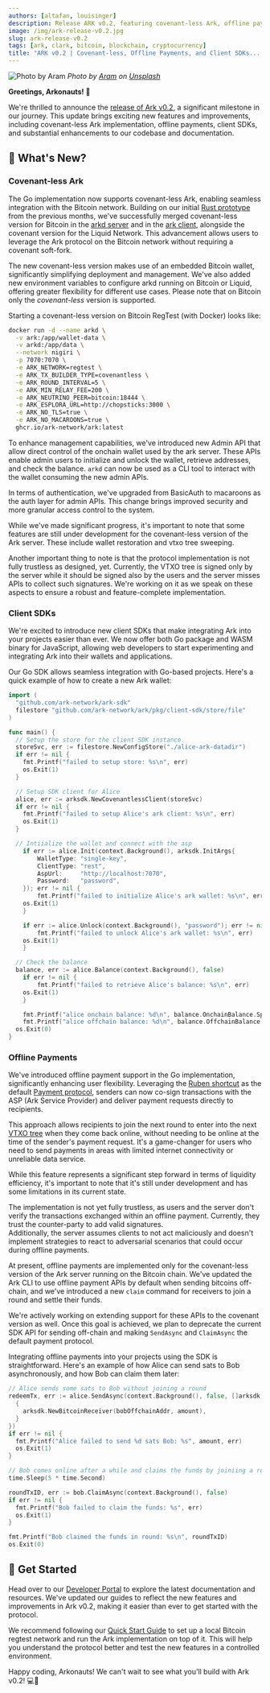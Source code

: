 ```yaml
---
authors: [altafan, louisinger]
description: Release ARK v0.2, featuring covenant-less Ark, offline payments, client SDKs, and significant improvements to code and documentation.
image: /img/ark-release-v0.2.jpg
slug: ark-release-v0.2
tags: [ark, clark, bitcoin, blockchain, cryptocurrency]
title: "ARK v0.2 | Covenant-less, Offline Payments, and Client SDKs... Oh My!"
---
```

![Photo by Aram](/img/ark-release-v0.2.jpg)
_Photo by <a href="https://unsplash.com/@aramgrg?utm_content=creditCopyText&utm_medium=referral&utm_source=unsplash">Aram</a> on <a href="https://unsplash.com/photos/green-grass-field-near-mountain-under-blue-sky-during-daytime-udLhnd4OER4?utm_content=creditCopyText&utm_medium=referral&utm_source=unsplash">Unsplash</a>_
  
**Greetings, Arkonauts! 🚀**

We're thrilled to announce the [release of Ark v0.2](https://github.com/ark-network/ark/releases/tag/v0.2.0), a significant milestone in our journey. This update brings exciting new features and improvements, including covenant-less Ark implementation, offline payments, client SDKs, and substantial enhancements to our codebase and documentation.

<!-- truncate -->

## 🧐 What's New?

### Covenant-less Ark

The Go implementation now supports covenant-less Ark, enabling seamless integration with the Bitcoin network. Building on our initial [Rust prototype](https://github.com/ark-network/clArk) from the previous months, we've successfully merged covenant-less version for Bitcoin in the [arkd server](https://github.com/ark-network/ark/pull/214) and in the [ark client](https://github.com/ark-network/ark/pull/225), alongside the covenant version for the Liquid Network. This advancement allows users to leverage the Ark protocol on the Bitcoin network without requiring a covenant soft-fork.

The new covenant-less version makes use of an embedded Bitcoin wallet, significantly simplifying deployment and management. We've also added new environment variables to configure arkd running on Bitcoin or Liquid, offering greater flexibility for different use cases. Please note that on Bitcoin only the _covenant-less_ version is supported.

Starting a covenant-less version on Bitcoin RegTest (with Docker) looks like:

```sh
docker run -d --name arkd \
  -v ark:/app/wallet-data \
  -v arkd:/app/data \
  --network nigiri \
  -p 7070:7070 \
  -e ARK_NETWORK=regtest \
  -e ARK_TX_BUILDER_TYPE=covenantless \
  -e ARK_ROUND_INTERVAL=5 \
  -e ARK_MIN_RELAY_FEE=200 \
  -e ARK_NEUTRINO_PEER=bitcoin:18444 \
  -e ARK_ESPLORA_URL=http://chopsticks:3000 \
  -e ARK_NO_TLS=true \
  -e ARK_NO_MACAROONS=true \
  ghcr.io/ark-network/ark:latest
```

To enhance management capabilities, we've introduced new Admin API that allow direct control of the onchain wallet used by the ark server.
These APIs enable admin users to initialize and unlock the wallet, retrieve addresses, and check the balance.
`arkd` can now be used as a CLI tool to interact with the wallet consuming the new admin APIs.

In terms of authentication, we've upgraded from BasicAuth to macaroons as the auth layer for admin APIs. This change brings improved security and more granular access control to the system.

While we've made significant progress, it's important to note that some features are still under development for the covenant-less version of the Ark server. These include wallet restoration and vtxo tree sweeping.

Another important thing to note is that the protocol implementation is not fully trustless as designed, yet.
Currently, the VTXO tree is signed only by the server while it should be signed also by the users and the server misses APIs to collect such signatures. We're working on it as we speak on these aspects to ensure a robust and feature-complete implementation.

### Client SDKs

We're excited to introduce new client SDKs that make integrating Ark into your projects easier than ever. We now offer both Go package and WASM binary for JavaScript, allowing web developers to start experimenting and integrating Ark into their wallets and applications.

Our Go SDK allows seamless integration with Go-based projects. Here's a quick example of how to create a new Ark wallet:

```go
import (
  "github.com/ark-network/ark-sdk"
  filestore "github.com/ark-network/ark/pkg/client-sdk/store/file"
)

func main() {
  // Setup the store for the client SDK instance.
  storeSvc, err := filestore.NewConfigStore("./alice-ark-datadir")
  if err != nil {
    fmt.Printf("failed to setup store: %s\n", err)
    os.Exit(1)
  }

  // Setup SDK client for Alice
  alice, err := arksdk.NewCovenantlessClient(storeSvc)
  if err != nil {
    fmt.Printf("failed to setup Alice's ark client: %s\n", err)
    os.Exit(1)
  }

  // Intiialize the wallet and connect with the asp
	if err := alice.Init(context.Background(), arksdk.InitArgs{
		WalletType: "single-key",
		ClientType: "rest",
		AspUrl:     "http://localhost:7070",
		Password:   "password",
	}); err != nil {
		fmt.Printf("failed to initialize Alice's ark wallet: %s\n", err)
    os.Exit(1)
	}

	if err := alice.Unlock(context.Background(), "password"); err != nil {
		fmt.Printf("failed to unlock Alice's ark wallet: %s\n", err)
    os.Exit(1)
	}

  // Check the balance
  balance, err := alice.Balance(context.Background(), false)
	if err != nil {
		fmt.Printf("failed to retrieve Alice's balance: %s\n", err)
    os.Exit(1)
	}

	fmt.Printf("alice onchain balance: %d\n", balance.OnchainBalance.SpendableAmount)
	fmt.Printf("alice offchain balance: %d\n", balance.OffchainBalance.Total)
  os.Exit(0)
}
```

### Offline Payments

We've introduced offline payment support in the Go implementation, significantly enhancing user flexibility. Leveraging the [Ruben shortcut](https://gist.github.com/RubenSomsen/a394beb1dea9e47e981216768e007454?permalink_comment_id=4633382#gistcomment-4633382) as the default [Payment protocol](/docs/learn/payments), senders can now co-sign transactions with the ASP (Ark Service Provider) and deliver payment requests directly to recipients.

This approach allows recipients to join the next round to enter into the next [VTXO tree](/docs/learn/concepts#vtxo-tree) when they come back online, without needing to be online at the time of the sender's payment request. It's a game-changer for users who need to send payments in areas with limited internet connectivity or unreliable data service.

While this feature represents a significant step forward in terms of liquidity efficiency, it's important to note that it's still under development and has some limitations in its current state.

The implementation is not yet fully trustless, as users and the server don't verify the transactions exchanged within an offline payment. Currently, they trust the counter-party to add valid signatures.  
Additionally, the server assumes clients to not act maliciously and doesn't implement strategies to react to adversarial scenarios that could occur during offline payments.

At present, offline payments are implemented only for the covenant-less version of the Ark server running on the Bitcoin chain. We've updated the Ark CLI to use offline payment APIs by default when sending bitcoins off-chain, and we've introduced a new `claim` command for receivers to join a round and settle their funds.

We're actively working on extending support for these APIs to the covenant version as well. Once this goal is achieved, we plan to deprecate the current SDK API for sending off-chain and making  `SendAsync` and `ClaimAsync` the default payment protocol.

Integrating offline payments into your projects using the SDK is straightforward. Here's an example of how Alice can send sats to Bob asynchronously, and how Bob can claim them later:

```go
// Alice sends some sats to Bob without joining a round
redeemTx, err := alice.SendAsync(context.Background(), false, []arksdk.Receiver{
  {
    arksdk.NewBitcoinReceiver(bobOffchainAddr, amount),
  }
})
if err != nil {
  fmt.Printf("Alice failed to send %d sats Bob: %s", amount, err)
  os.Exit(1)
}

// Bob comes online after a while and claims the funds by joiniing a round
time.Sleep(5 * time.Second)

roundTxID, err := bob.ClaimAsync(context.Background(), false)
if err != nil {
  fmt.Printf("Bob failed to claim the funds: %s", err)
  os.Exit(1)
}

fmt.Printf("Bob claimed the funds in round: %s\n", roundTxID)
os.Exit(0)
```

## 🚀 Get Started

Head over to our [Developer Portal](https://arkdev.info) to explore the latest documentation and resources. We've updated our guides to reflect the new features and improvements in Ark v0.2, making it easier than ever to get started with the protocol.

We recommend following our [Quick Start Guide](/docs/quick-start/overview) to set up a local Bitcoin regtest network and run the Ark implementation on top of it. This will help you understand the protocol better and test the new features in a controlled environment.

Happy coding, Arkonauts! We can't wait to see what you'll build with Ark v0.2! 💻🌟
